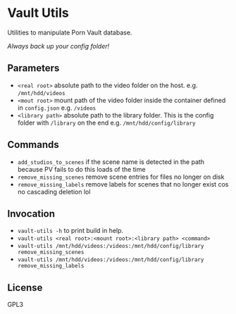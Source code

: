 # Vault Utils
Utilities to manipulate Porn Vault database.

*Always back up your config folder!*

## Parameters
- `<real root>` absolute path to the video folder on the host. e.g. `/mnt/hdd/videos`
- `<mout root>` mount path of the video folder inside the container defined in `config.json` e.g. `/videos`
- `<library path>` absolute path to the library folder. This is the config folder with `/library` on the end e.g. `/mnt/hdd/config/library`

## Commands
- `add_studios_to_scenes` if the scene name is detected in the path because PV fails to do this loads of the time
- `remove_missing_scenes` remove scene entries for files no longer on disk
- `remove_missing_labels` remove labels for scenes that no longer exist cos no cascading deletion lol

## Invocation
- `vault-utils -h` to print build in help.
- `vault-utils <real root>:<mount root>:<library path> <command>`
- `vault-utils /mnt/hdd/videos:/videos:/mnt/hdd/config/library remove_missing_scenes`
- `vault-utils /mnt/hdd/videos:/videos:/mnt/hdd/config/library remove_missing_labels`

## License
GPL3